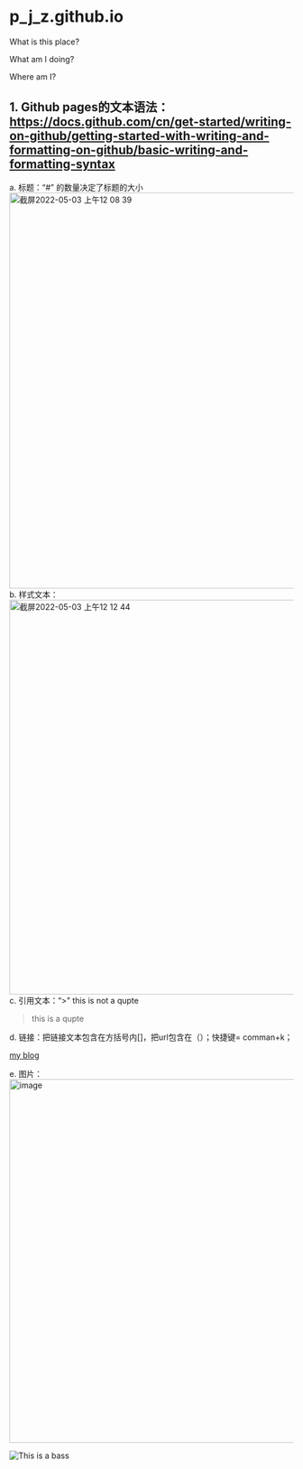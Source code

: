 # p_j_z.github.io
What is this place?

What am I doing?

Where am I?

## 1. Github pages的文本语法：https://docs.github.com/cn/get-started/writing-on-github/getting-started-with-writing-and-formatting-on-github/basic-writing-and-formatting-syntax
  a. 标题：“#” 的数量决定了标题的大小
<img width="701" alt="截屏2022-05-03 上午12 08 39" src="https://user-images.githubusercontent.com/59214965/166406917-6920f6db-8f74-4db7-a37c-bac3a61fbba6.png">
  b. 样式文本：<img width="699" alt="截屏2022-05-03 上午12 12 44" src="https://user-images.githubusercontent.com/59214965/166407192-d7603abb-15b6-42ed-9685-a03f800c759f.png">
   c. 引用文本：“>"
  this is not a qupte
  > this is a qupte
 
   d. 链接：把链接文本包含在方括号内[]，把url包含在（）；快捷键= comman+k；
   
   [my blog](https://github.com/pipidanlanhua/p_j_z.github.io)
  
  e. 图片：<img width="644" alt="image" src="https://user-images.githubusercontent.com/59214965/166408879-395e6df0-50e0-4536-97c2-602fb04bf31d.png">

   ![This is a bass](https://tacklevillage.com/wp-content/uploads/2020/06/shutterstock_1362521111-1-2048x1295.jpg?ezimgfmt=ng%3Awebp%2Fngcb97%2Frs%3Adevice%2Frscb97-1)
   
